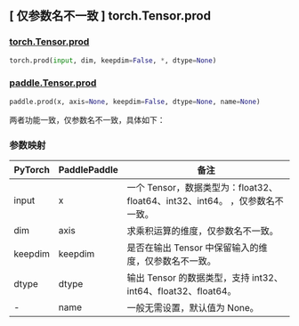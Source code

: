 ## [ 仅参数名不一致 ] torch.Tensor.prod

### [torch.Tensor.prod](https://pytorch.org/docs/stable/generated/torch.prod.html#torch.prod)

```python
torch.prod(input, dim, keepdim=False, *, dtype=None)
```

### [paddle.Tensor.prod](https://www.paddlepaddle.org.cn/documentation/docs/zh/api/paddle/prod_cn.html)

```python
paddle.prod(x, axis=None, keepdim=False, dtype=None, name=None)
```

两者功能一致，仅参数名不一致，具体如下：

### 参数映射

| PyTorch | PaddlePaddle | 备注                                                         |
| ------- | ------------ | ------------------------------------------------------------ |
| input   | x            | 一个 Tensor，数据类型为：float32、float64、int32、int64。 ，仅参数名不一致。 |
| dim     | axis         | 求乘积运算的维度，仅参数名不一致。                           |
| keepdim | keepdim      | 是否在输出 Tensor 中保留输入的维度，仅参数名不一致。         |
| dtype   | dtype        | 输出 Tensor 的数据类型，支持 int32、int64、float32、float64。 |
| -       | name         | 一般无需设置，默认值为 None。                                |
